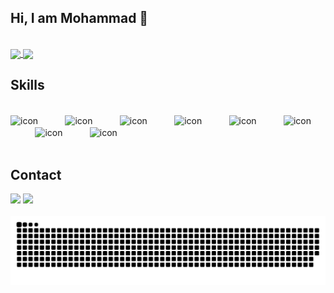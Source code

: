 ## Hi, I am Mohammad 👋
</br>

<a href="https://github.com/anuraghazra/github-readme-stats">
  <img height=200 align="center" src="https://github-readme-stats.vercel.app/api?username=Ayazadeh&show_icons=true&theme=vue-dark" />
</a>
<a href="https://github.com/anuraghazra/convoychat">
  <img height=200 align="center" src="https://github-readme-stats.vercel.app/api/top-langs?username=Ayazadeh&theme=vue-dark&layout=compact&langs_count=8&card_width=320&exclude_repo=ClassTraining" />
</a>

## Skills
<div style="display: inline_block"><br>
  
  <img align="center" alt="icon" height="40" width="40" src="https://cdn.jsdelivr.net/gh/devicons/devicon@latest/icons/vuejs/vuejs-original-wordmark.svg" />
  &nbsp;&nbsp;&nbsp;&nbsp;&nbsp;&nbsp;&nbsp;&nbsp;&nbsp;
  <img align="center" alt="icon" height="90" width="90" src="https://cdn.jsdelivr.net/gh/devicons/devicon@latest/icons/nuxtjs/nuxtjs-original-wordmark.svg" />
  &nbsp;&nbsp;&nbsp;&nbsp;&nbsp;&nbsp;&nbsp;&nbsp;&nbsp;
  <img align="center" alt="icon" height="90" width="90" src="https://cdn.jsdelivr.net/gh/devicons/devicon@latest/icons/tailwindcss/tailwindcss-original-wordmark.svg" />
  &nbsp;&nbsp;&nbsp;&nbsp;&nbsp;&nbsp;&nbsp;&nbsp;&nbsp;
  <img align="center" alt="icon" height="40" width="40" src="https://cdn.jsdelivr.net/gh/devicons/devicon@latest/icons/vuetify/vuetify-original.svg" />
  &nbsp;&nbsp;&nbsp;&nbsp;&nbsp;&nbsp;&nbsp;&nbsp;&nbsp;
  <img align="center" alt="icon" height="40" width="40" src="https://cdn.jsdelivr.net/gh/devicons/devicon@latest/icons/javascript/javascript-original.svg" />
  &nbsp;&nbsp;&nbsp;&nbsp;&nbsp;&nbsp;&nbsp;&nbsp;&nbsp;
  <img align="center" alt="icon" height="40" width="40" src="https://cdn.jsdelivr.net/gh/devicons/devicon@latest/icons/typescript/typescript-original.svg" />
  &nbsp;&nbsp;&nbsp;&nbsp;&nbsp;&nbsp;&nbsp;&nbsp;&nbsp;
  <img align="center" alt="icon" height="40" width="40" src="https://cdn.jsdelivr.net/gh/devicons/devicon@latest/icons/html5/html5-original.svg" />
  &nbsp;&nbsp;&nbsp;&nbsp;&nbsp;&nbsp;&nbsp;&nbsp;&nbsp;
  <img align="center" alt="icon" height="40" width="40" src="https://cdn.jsdelivr.net/gh/devicons/devicon@latest/icons/css3/css3-original.svg" />
</div>
  
</br>

## Contact 
<div> 
  <a href="https://www.linkedin.com/in/mohammad-ayazadeh/" target="_blank"><img src="https://img.shields.io/badge/-LinkedIn-%230077B5?style=for-the-badge&logo=linkedin&logoColor=white" target="_blank"></a> 
  <a href = "mailto: m.ayazadeh@gmail.com"><img src="https://img.shields.io/badge/-Gmail-%23333?style=for-the-badge&logo=gmail&logoColor=white" target="_blank"></a>
 </br>
</br>
 
  <img alt="GitHub Snake" src="https://raw.githubusercontent.com/Ayazadeh/Ayazadeh/output/github-contribution-grid-snake-dark.svg" />
 
</div>
